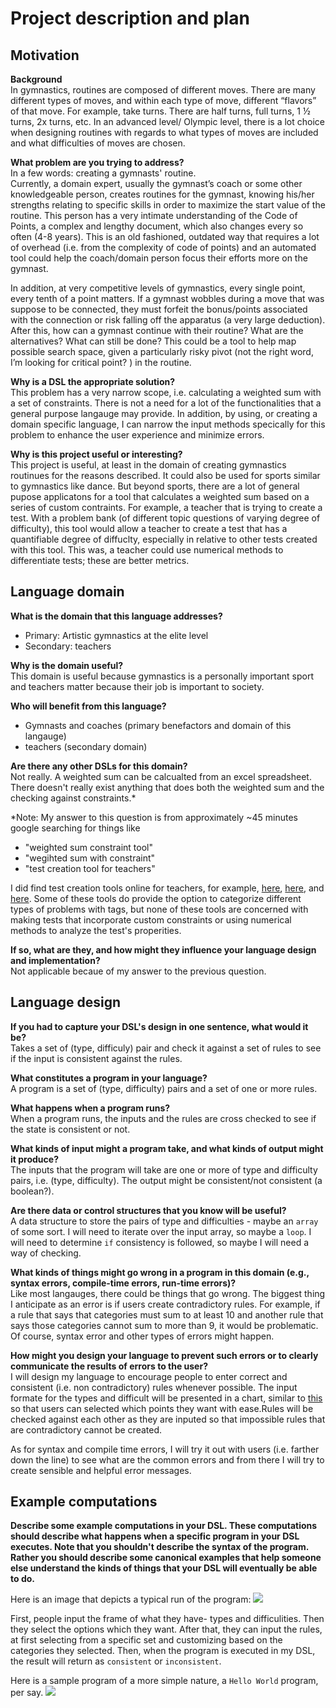 # Project description and plan

## Motivation

**Background**  
In gymnastics, routines are composed of different moves. There are many different types of moves, and within each type of move, different “flavors” of that move. For example, take turns. There are half turns, full turns, 1 ½ turns, 2x turns, etc.  In an advanced level/ Olympic level, there is a lot choice when designing routines with regards to what types of moves are included and what difficulties of moves are chosen.

**What problem are you trying to address?**   
In a few words: creating a gymnasts' routine.  
Currently, a domain expert, usually the gymnast’s coach or some other knowledgeable person, creates routines for the gymnast, knowing his/her strengths  relating to specific skills in order to maximize the start value of the routine.  This person has a very intimate understanding of the Code of Points, a complex and lengthy document, which also changes every so often (4-8 years). This is an old fashioned, outdated way that requires a lot of overhead (i.e. from the complexity of code of points) and an automated tool could help the coach/domain person focus their efforts more on the gymnast.

In addition, at very competitive levels of gymnastics, every single point, every tenth of a point matters. If a gymnast wobbles during a move that was suppose to be connected, they must forfeit the bonus/points associated with the connection or risk falling off the apparatus (a very large deduction). After this, how can a gymnast continue with their routine? What are the alternatives? What can still be done? This could be a tool to help map possible search space, given a particularly risky pivot (not the right word, I’m looking for critical point? ) in the routine. 

**Why is a DSL the appropriate solution?**  
This problem has a very narrow scope, i.e. calculating a weighted sum with a set of constraints. There is not a need for a lot of the functionalities that a general purpose langauge may provide. In addition, by using, or creating a domain specific language, I can narrow the input methods specically for this problem to enhance the user experience and minimize errors. 

**Why is this project useful or interesting?**  
This project is useful, at least in the domain of creating gymnastics routinues for the reasons described. It could also be used for sports similar to gymnastics like dance. But beyond sports, there are a lot of general pupose applicatons for a tool that calculates a weighted sum based on a series of custom contraints. For example, a teacher that is trying to create a test. With a problem bank (of different topic questions of varying degree of difficulty), this tool would allow a teacher to create a test that has a quantifiable degree of diffuclty, especially in relative to other tests created with this tool. This was, a teacher could use numerical methods to differentiate tests; these are better metrics. 


## Language domain
**What is the domain that this language addresses?**  
* Primary: Artistic gymnastics at the elite level
* Secondary: teachers 

**Why is the domain useful?**   
This domain is useful because gymnastics is a personally important sport and teachers matter because their job is important to society.

**Who will benefit from this language?**  
* Gymnasts and coaches (primary benefactors and domain of this langauge)  
* teachers (secondary domain)

**Are there any other DSLs for this domain?**  
Not really. A weighted sum can be calcualted from an excel spreadsheet. There doesn't really exist anything that does both the weighted sum and the checking against constraints.*

*Note: My answer to this question is from approximately ~45 minutes google searching for things like 
* "weighted sum constraint tool"
* "wegihted sum with constraint"  
* "test creation tool for teachers"

I did find test creation tools online for teachers, for example, [here](https://www.easytestmaker.com/), [here](http://www.schoolhousetech.com/Test/), and [here](http://www.quizinator.com/). Some of these tools do provide the option to categorize different types of problems with tags, but none of these tools are concerned with making tests that incorporate custom constraints  or using numerical methods to analyze the test's properities. 

**If so, what are they, and how might they influence your language design and implementation?**  
Not applicable becaue of my answer to the previous question.

## Language design
**If you had to capture your DSL's design in one sentence, what would it be?**  
Takes a set of (type, difficuly) pair and check it against a set of rules to see if the input is consistent against the rules. 

**What constitutes a program in your language?**  
A program is a set of (type, difficulty) pairs and a set of one or more rules. 

**What happens when a program runs?**  
When a program runs, the inputs and the rules are cross checked to see if the state is consistent or not. 

**What kinds of input might a program take, and what kinds of output might it produce?**  
The inputs that the program will take are one or more of type and difficulty pairs, i.e. (type, difficulty). The output might be consistent/not consistent (a boolean?).  

**Are there data or control structures that you know will be useful?**  
A data structure to store the pairs of type and difficulties - maybe an `array` of some sort. I will need to iterate over the input array, so maybe a `loop`. I will need to determine `if` consistency is followed, so maybe I will need a way of checking. 

**What kinds of things might go wrong in a program in this domain (e.g., syntax errors, compile-time errors, run-time errors)?**  
Like most langauges, there could be things that go wrong. The biggest thing I anticipate as an error is if users create contradictory rules. For example, if a rule that says that categories must sum to at least 10 and another rule that says those categories cannot sum to more than 9, it would be problematic. Of course, syntax error and other types of errors might happen.

**How might you design your language to prevent such errors or to clearly communicate the results of errors to the user?**  
I will design my language to encourage people to enter correct and consistent (i.e. non contradictory) rules whenever possible. The input formate for the types and difficult will be presented in a chart, similar to [this](https://docs.google.com/a/g.hmc.edu/drawings/d/1s66OigYr9tjV2eS_UL-D5rtic1B1mTxPinMK_0AyMF4/edit) so that users can selected which points they want with ease.Rules will be checked against each other as they are inputed so that impossible rules that are contradictory cannot be created.

As for syntax and compile time errors, I will try it out with users (i.e. farther down the line) to see what are the common errors and from there I will try to create sensible and helpful error messages. 


## Example computations  
**Describe some example computations in your DSL. These computations should describe what happens when a specific program in your DSL executes. Note that you shouldn't describe the syntax of the program. Rather you should describe some canonical examples that help someone else understand the kinds of things that your DSL will eventually be able to do.**

Here is an image that depicts a typical run of the program:
![](https://docs.google.com/drawings/d/1s66OigYr9tjV2eS_UL-D5rtic1B1mTxPinMK_0AyMF4/pub?w=960&h=720)

First, people input the frame of what they have- types and difficulities. Then they select the options which they want. After that, they can input the rules, at first selecting from a specific set and customizing based on the categories they selected. Then, when the program is executed in my DSL, the result will return as `consistent` or `inconsistent`. 

Here is a sample program of a more simple nature, a `Hello World` program, per say.
![](https://docs.google.com/drawings/d/1oSjX7MIUAJfmSEWhdJA7cH3WaUsSsQ8-Q_65wL1ZXeQ/pub?w=960&h=720)